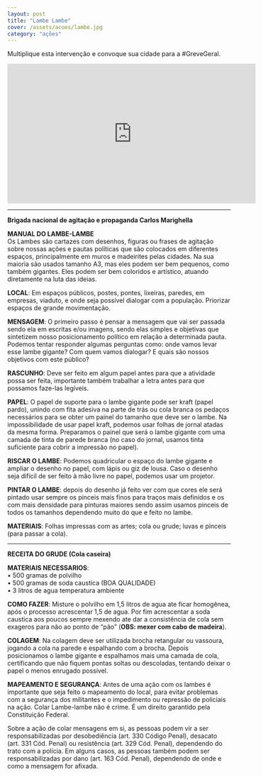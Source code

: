 ```yaml
---
layout: post
title: "Lambe Lambe"
cover: /assets/acoes/lambe.jpg
category: "ações"
---
```

Multiplique esta intervenção e convoque sua cidade para a #GreveGeral.

<div class="video-wrapper video-wrapper-16x9">
    <iframe width="560" height="315" src="https://www.youtube.com/embed/2aWBSFUb8mY" frameborder="0" allowfullscreen></iframe>
</div>

---
**Brigada nacional de agitação e propaganda Carlos Marighella**

**MANUAL DO LAMBE-LAMBE**  
Os Lambes são cartazes com desenhos, figuras ou frases de agitação sobre nossas ações e pautas políticas que são colocados em diferentes espaços, principalmente em muros e madeirites pelas cidades. Na sua maioria são usados tamanho A3, mas eles podem ser bem pequenos, como também gigantes. Eles podem ser bem coloridos e artístico, atuando diretamente na luta das ideias.

**LOCAL**: Em espaços públicos, postes, pontes, lixeiras, paredes, em empresas, viaduto, e onde seja possível dialogar com a população. Priorizar espaços de grande movimentação.  

**MENSAGEM**:  O primeiro passo é pensar a mensagem que vai ser passada sendo ela em escritas e/ou imagens, sendo elas simples e objetivas que sintetizem nosso posicionamento político em relação a determinada pauta. Podemos tentar responder algumas perguntas como: onde vamos levar esse lambe gigante? Com quem vamos dialogar?  E quais são nossos objetivos com este público?  

**RASCUNHO**: Deve ser feito em algum papel antes para que a atividade possa ser feita,  importante também trabalhar a letra antes para que possamos faze-las legíveis.  

**PAPEL**: O papel de suporte para o lambe gigante pode ser kraft (papel pardo), unindo com fita adesiva na parte de trás ou cola branca os pedaços necessários para se obter um painel do tamanho que deve ser o lambe. Na impossibilidade de usar papel kraft, podemos usar folhas de jornal atadas da mesma forma. Preparamos o painel que será o lambe gigante com uma camada de tinta de parede branca (no caso do jornal, usamos tinta suficiente para cobrir a impressão no papel).  

**RISCAR O LAMBE**: Podemos quadricular o espaço do lambe gigante e ampliar o desenho no papel, com lápis ou giz de lousa. Caso o desenho seja difícil de ser feito à mão livre no papel, podemos usar um projetor.  

**PINTAR O LAMBE**: depois do desenho já feito ver com que cores ele será pintado usar sempre os pinceis mais finos para traços mais definidos e os com mais densidade para pinturas maiores sendo assim usamos pinceis de todos os tamanhos dependendo muito do que e feito no lambe.  

**MATERIAIS**: Folhas impressas com as artes; cola ou grude; luvas e pinceis (para passar a cola).

---
**RECEITA DO GRUDE (Cola caseira)**  

**MATERIAIS NECESSARIOS**:  
• 500 gramas de polvilho  
• 500 gramas de soda caustica (BOA QUALIDADE)  
• 3 litros de agua temperatura ambiente

**COMO FAZER**: Misture o polvilho em 1,5 litros de agua ate ficar homogênea, após o processo acrescentar 1,5 de agua. Por fim acrescentar a soda caustica aos poucos sempre mexendo ate dar a consistência de cola sem exageros para não ao ponto de “pão” (**OBS: mexer com cabo de madeira**).

**COLAGEM**: Na colagem deve ser utilizada brocha retangular ou vassoura, jogando a cola na parede e espalhando com a brocha. Depois posicionamos o lambe gigante e espalhamos mais uma camada de cola, certificando que não fiquem pontas soltas ou descoladas, tentando deixar o papel o menos enrugado possível.

**MAPEAMENTO E SEGURANÇA**: Antes de uma ação com os lambes é importante que seja feito o mapeamento do local, para evitar problemas com a segurança dos militantes e o impedimento ou repressão de policiais na ação. Colar Lambe-lambe não é crime.  É um direito garantido pela Constituição Federal.

Sobre a ação de colar mensagens em si, as pessoas podem vir a ser responsabilizadas por desobediência (art. 330 Código Penal), desacato (art. 331 Cód. Penal) ou resistência (art. 329 Cód. Penal), dependendo do trato com a polícia. Em alguns casos, as pessoas também podem ser responsabilizadas por dano (art. 163 Cód. Penal), dependendo de onde e como a mensagem for afixada.
